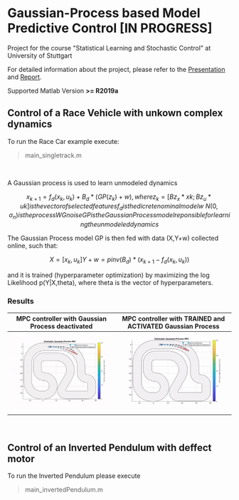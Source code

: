 # Gaussian-Process based Model Predictive Control [IN PROGRESS]
Project for the course "Statistical Learning and Stochastic Control" at University of Stuttgart


For detailed information about the project, please refer to the [Presentation](./Presentation.pdf) and [Report](./Report.pdf).

Supported Matlab Version **>= R2019a**


## Control of a Race Vehicle with unkown complex dynamics

To run the Race Car example execute:
> main_singletrack.m

<br>

A Gaussian process is used to learn unmodeled dynamics
```math
    x_{k+1} = f_d(x_k,u_k) + B_d * ( GP(z_k) + w )

    , where z_k = [Bz_x*xk ; Bz_u*uk] is the vector of selected features
            f_d is the dicrete nominal model
            w ~ N(0,\sigma_n) is the process WG noise
            GP is the Gaussian Process model reponsible for learning the unmodeled dynamics

```
The Gaussian Process model GP is then fed with data (X,Y+w) collected online, such that:
```math
    X = [x_k,u_k]
    Y + w = pinv(B_d) * ( x_{k+1} - f_d(x_k,u_k) )
```
and it is trained (hyperparameter optimization) by maximizing the log Likelihood p(Y|X,theta), where theta is the vector of hyperparameters.



### Results


| MPC controller with Gaussian Process **deactivated**        | MPC controller with **TRAINED** and **ACTIVATED** Gaussian Process         |
| ------------- |-------------|
| <img src="./simresults/trackAnimVideo-16-Jan-2020-without-GP.gif" alt="drawing" width="400"/>      | <img src="./simresults/trackAnimVideo-16-Jan-2020-with-GP-optimized.gif" alt="drawing" width="400"/>    |

<br>

## Control of an Inverted Pendulum with deffect motor

To run the Inverted Pendulum please execute
> main_invertedPendulum.m
